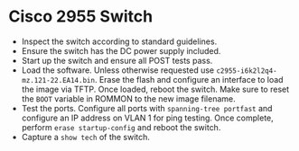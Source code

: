 # Cisco 2955 Switch

- Inspect the switch according to standard guidelines.
- Ensure the switch has the DC power supply included.
- Start up the switch and ensure all POST tests pass.
- Load the software. Unless otherwise requested use `c2955-i6k2l2q4-mz.121-22.EA14.bin`. Erase the flash and configure an interface to load the image via TFTP. Once loaded, reboot the switch. Make sure to reset the `BOOT` variable in ROMMON to the new image filename.
- Test the ports. Configure all ports with `spanning-tree portfast` and configure an IP address on VLAN 1 for ping testing. Once complete, perform `erase startup-config` and reboot the switch.
- Capture a `show tech` of the switch.
